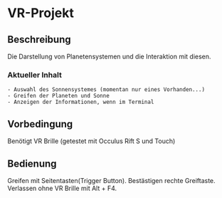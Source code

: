 # VR-Projekt

## Beschreibung
Die Darstellung von Planetensystemen und die Interaktion mit diesen.

### Aktueller Inhalt
	- Auswahl des Sonnensystemes (momentan nur eines Vorhanden...)
	- Greifen der Planeten und Sonne
	- Anzeigen der Informationen, wenn im Terminal

## Vorbedingung
Benötigt VR Brille (getestet mit Occulus Rift S und Touch)

## Bedienung
Greifen mit Seitentasten(Trigger Button). Bestästigen rechte Greiftaste.
Verlassen ohne VR Brille mit Alt + F4.